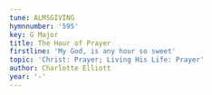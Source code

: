 ```yaml
---
tune: ALMSGIVING
hymnnumber: '595'
key: G Major
title: The Hour of Prayer
firstline: 'My God, is any hour so sweet'
topic: 'Christ: Prayer; Living His Life: Prayer'
author: Charlotte Elliott
year: '-'
---
```

